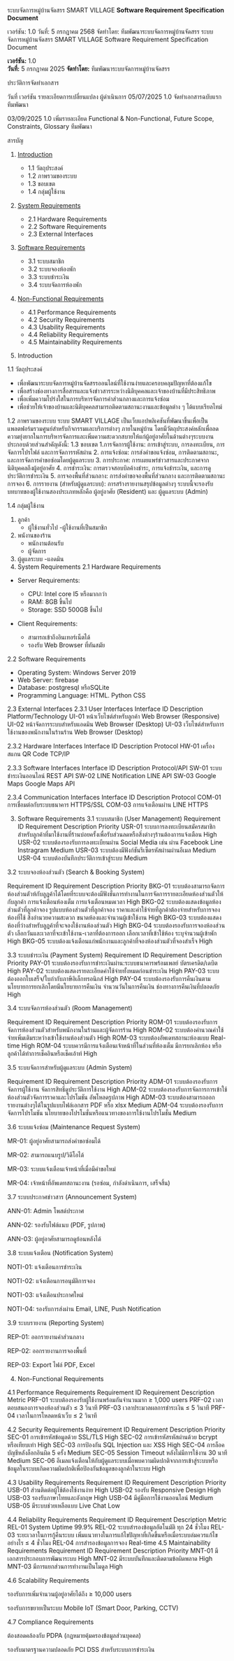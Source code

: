 ระบบจัดการหมู่บ้านจัดสรร SMART VILLAGE
**Software Requirement Specification Document**

เวอร์ชัน: 1.0
วันที่: 5 กรกฎาคม 2568
จัดทำโดย: ทีมพัฒนาระบบจัดการหมู่บ้านจัดสรร 
ระบบจัดการหมู่บ้านจัดสรร SMART VILLAGE
Software Requirement Specification Document

**เวอร์ชัน:** 1.0  
**วันที่:** 5 กรกฎาคม 2025
**จัดทำโดย:** ทีมพัฒนาระบบจัดการหมู่บ้านจัดสรร

ประวัติการจัดทำเอกสาร

วันที่	เวอร์ชัน	รายละเอียดการเปลี่ยนแปลง	ผู้ดำเนินการ
05/07/2025	1.0	จัดทำเอกสารฉบับแรก	ทีมพัฒนา

03/09/2025 1.0  เพิ่มรายละเอียด Functional & Non-Functional, Future Scope, Constraints, Glossary  ทีมพัฒนา 

สารบัญ
1. [Introduction](#1-introduction)
   - 1.1 วัตถุประสงค์
   - 1.2 ภาพรวมของระบบ
   - 1.3 ขอบเขต
   - 1.4 กลุ่มผู้ใช้งาน

2. [System Requirements](#2-system-requirements)
   - 2.1 Hardware Requirements
   - 2.2 Software Requirements
   - 2.3 External Interfaces

3. [Software Requirements](#3-software-requirements)
   - 3.1 ระบบสมาชิก
   - 3.2 ระบบจองห้องพัก
   - 3.3 ระบบชำระเงิน
   - 3.4 ระบบจัดการห้องพัก

4. [Non-Functional Requirements](#4-non-functional-requirements)
   - 4.1 Performance Requirements
   - 4.2 Security Requirements
   - 4.3 Usability Requirements
   - 4.4 Reliability Requirements
   - 4.5 Maintainability Requirements

1. Introduction

1.1 วัตถุประสงค์
- เพื่อพัฒนาระบบจัดการหมู่บ้านจัดสรรออนไลน์ที่ใช้งานง่ายและครอบคลุมปัญหาที่ต้องแก้ไข
- เพื่อสร้างช่องทางการสื่อสารและแจ้งข่าวสารระหว่างนิติบุคคลและเจ้าของบ้านที่มีประสิทธิภาพ
- เพื่อเพิ่มความโปร่งใสในการบริหารจัดการค่าส่วนกลางและการแจ้งซ่อม
- เพื่อช่วยให้เจ้าของบ้านและนิติบุคคลสามารถติดตามสถานะงานและข้อมูลต่าง ๆ ได้แบบเรียลไทม์

1.2 ภาพรวมของระบบ
ระบบ SMART VILLAGE เป็นเว็บแอปพลิเคชันที่พัฒนาขึ้นเพื่อเป็นแพลตฟอร์มรวมศูนย์สำหรับกิจกรรมและบริการต่างๆ ภายในหมู่บ้าน โดยมีวัตถุประสงค์หลักเพื่อลดความยุ่งยากในการบริหารจัดการและเพิ่มความสะดวกสบายให้แก่ผู้อยู่อาศัยในด้านต่างๆระบบงานประกอบด้วยส่วนสำคัญดังนี้:
1.3 ขอบเขต
1.การจัดการผู้ใช้งาน: การเข้าสู่ระบบ, การลงทะเบียน, การจัดการโปรไฟล์ และการจัดการรหัสผ่าน
2. การแจ้งซ่อม: การส่งคำขอแจ้งซ่อม, การติดตามสถานะ, และการจัดการคำขอซ่อมโดยผู้ดูแลระบบ
3. การประกาศ: การเผยแพร่ข่าวสารและประกาศจากนิติบุคคลถึงผู้อยู่อาศัย
4. การชำระเงิน: การตรวจสอบบิลค้างชำระ, การแจ้งชำระเงิน, และการดูประวัติการชำระเงิน
5. การจองพื้นที่ส่วนกลาง: การส่งคำขอจองพื้นที่ส่วนกลาง และการติดตามสถานะการจอง
6. การรายงาน (สำหรับผู้ดูแลระบบ): การสร้างรายงานสรุปข้อมูลต่างๆ ระบบนี้จะรองรับบทบาทของผู้ใช้งานสองประเภทหลักคือ ผู้อยู่อาศัย (Resident) และ ผู้ดูแลระบบ (Admin)

1.4 กลุ่มผู้ใช้งาน
1. ลูกค้า
   - ผู้ใช้งานทั่วไป
   -ผู้ใช้งานที่เป็นสมาชิก
2. พนังานของร้าน
   - พนักงานต้อนรับ
   - ผู้จัดการ
3. ผู้ดูแลระบบ
   -แอดมิน
2. System Requirements
2.1 Hardware Requirements
- Server Requirements:
  - CPU: Intel core I5 หรือมากกว่า
  - RAM: 8GB ขึ้นไป
  - Storage: SSD 500GB ขึ้นไป

- Client Requirements:
  - สามารถเข้าถึงอินเทอร์เน็ตได้
  - รองรับ Web Browser ที่ทันสมัย

2.2 Software Requirements
- Operating System: Windows Server 2019 
- Web Server: firebase
- Database: postgresql หรือSQLite
- Programming Language: HTML. Python CSS

2.3 External Interfaces
 2.3.1 User Interfaces
Interface ID	Description	Platform/Technology
UI-01	หน้าเว็บไซต์สำหรับลูกค้า	Web Browser (Responsive)
UI-02	หน้าจัดการระบบสำหรับแอดมิน	Web Browser (Desktop)
UI-03	เว็บไซต์สำหรับการใช้งานของพนักงานในร้านร้าน	Web Browser (Desktop)


 2.3.2 Hardware Interfaces
Interface ID	Description	Protocol
HW-01	เครื่องสแกน QR Code	TCP/IP

 2.3.3 Software Interfaces
Interface ID	Description	Protocol/API
SW-01	ระบบชำระเงินออนไลน์	REST API
SW-02	LINE Notification	LINE API
SW-03	Google Maps	Google Maps API

 2.3.4 Communication Interfaces
Interface ID	Description	Protocol
COM-01	การเชื่อมต่อกับระบบธนาคาร	HTTPS/SSL
COM-03	การแจ้งเตือนผ่าน LINE	HTTPS





3. Software Requirements
3.1 ระบบสมาชิก (User Management)
Requirement ID	Requirement Description	Priority
USR-01	ระบบการลงทะเบียนสมัครสมาชิกสำหรับลูกค้าที่มาใช้งานที่ร้านบ่อยครั้งเพื่อรับส่วนลดหรือสิ่งต่างๆร้านต้องการแจ้งเตือน	High
USR-02	ระบบต้องรองรับการลงทะเบียนผ่าน Social Media เช่น ผ่าน Facebook Line Instragram	Medium
USR-03	ระบบต้องมีฟังก์ชันรีเซ็ตรหัสผ่านผ่านอีเมล	Medium
USR-04	ระบบต้องบันทึกประวัติการเข้าสู่ระบบ	Medium





3.2 ระบบจองห้องส่วนตัว (Search & Booking System)

Requirement ID	Requirement Description	Priority
BKG-01	ระบบต้องสามารถจัดการห้องส่วนตัวห้กับลูฏค้าได้โดยที่ระบบจะต้องมีฟังชั่นการทำงานในการจัดการรายละเอียดห้องส่วนตัวให้กับลูกค้า การแจ้งเตือนห้องเต็ม การแจ้งเตือนหมดเวลา	High
BKG-02	ระบบต้องแสดงข้อมูลห้องส่วนตัวที่ลูกค้าจอง
รูปแบบห้องส่วนตัวที่ลูกค้าจอง 
ราคาและค่าใช้จ่ายที่ลูกค้าต้องจ่ายสำหรับการจองห้องที่ใช้ สิ่งอำนวยความสะดวก
ขนาดห้องและจำนวนผู้เข้าใช้งาน 	High
BKG-03	ระบบต้องแสดงห้องที่ว่างสำหรับลูฏค้าที่จะจองใช้งานห้องส่วนตัว	High
BKG-04	ระบบต้องรองรับการจองห้องส่วนตัว
เลือกวันและเวลาที่จะเข้าใช้งาน-เวลาที่ต้องการออก 
เลือกเวลาที่เข้าใช้ห้อง ระบุจำนวนผู้เข้าพัก 	High
BKG-05	ระบบต้องแจ้งเตือนแก่พนักงานและลูกค้าที่จองห้องส่วนตัวที่จองสำเร็จ	High
 
3.3 ระบบชำระเงิน (Payment System)
Requirement ID	Requirement Description	Priority
PAY-01	ระบบต้องรองรับการชำระเงินผ่าน:ระบบธนาคารพร้อมเพลย์
บัตรเครดิต/เดบิต	High
PAY-02	ระบบต้องแสดงรายละเอียดค่าใช้จ่ายทั้งหมดก่อนชำระเงิน	High
PAY-03	ระบบต้องออกใบเสร็จ/ใบกำกับภาษีอิเล็กทรอนิกส์	High
PAY-04	ระบบต้องรองรับการคืนเงินตามนโยบายการยกเลิกโดยมีนโยบายการคืนเงิน จำนวนวันในการคืนเงิน ช่องทางการคืนเงินที่ปลอดภัย	High

3.4 ระบบจัดการห้องส่วนตัว (Room Management)

Requirement ID	Requirement Description	Priority
ROM-01	ระบบต้องรองรับการจัดการห้องส่วนตัวสำหรับพนักงานในร้านและผู้จัดการร้าน	High
ROM-02	ระบบต้องคำนวณค่าใช้จ่ายเพิ่มเติมระหว่างเข้าใช้งานห้องส่วนตัว	High
ROM-03	ระบบต้องอัพเดทสถานะห้องแบบ Real-time	High
ROM-04	ระบบควรมีการแจ้งเตือนเจ้าหน้าที่ในส่วนที่ห้องเต็ม มีการยกเลิกห้อง หรือลูกค้าได้ทำการเช็คอินหรือเช็คเอ้าท์	High
 
3.5 ระบบจัดการสำหรับผู้ดูแลระบบ (Admin System)

Requirement ID	Requirement Description	Priority
ADM-01	ระบบต้องรองรับการจัดการผู้ใช้งาน     จัดการสิทธิ์ดูประวัติการใช้งาน	High
ADM-02	ระบบต้องรองรับการจัดการการเข้าใช้ห้องส่วนตัวจัดการราคาและโปรโมชัน 
อัพโหลดรูปภาพ	High
ADM-03	ระบบต้องสามารถออกรายงานต่างๆได้ในรูปแบบไฟล์เอกสาร PDF หรือ xlsx	Medium
ADM-04	ระบบต้องรองรับการจัดการโปรโมชัน นโยบายของโปรโมชั่นหรือแนวทางของการใช้งานโปรโมชั่น	Medium

3.6 ระบบแจ้งซ่อม (Maintenance Request System)

MR-01: ผู้อยู่อาศัยสามารถส่งคำขอซ่อมได้

MR-02: สามารถแนบรูป/วิดีโอได้

MR-03: ระบบแจ้งเตือนเจ้าหน้าที่เมื่อมีคำขอใหม่

MR-04: เจ้าหน้าที่อัพเดทสถานะงาน (รอซ่อม, กำลังดำเนินการ, เสร็จสิ้น)

3.7 ระบบประกาศข่าวสาร (Announcement System)

ANN-01: Admin โพสต์ประกาศ

ANN-02: รองรับไฟล์แนบ (PDF, รูปภาพ)

ANN-03: ผู้อยู่อาศัยสามารถดูย้อนหลังได้

3.8 ระบบแจ้งเตือน (Notification System)

NOTI-01: แจ้งเตือนการชำระเงิน

NOTI-02: แจ้งเตือนการอนุมัติการจอง

NOTI-03: แจ้งเตือนประกาศใหม่

NOTI-04: รองรับการส่งผ่าน Email, LINE, Push Notification

3.9 ระบบรายงาน (Reporting System)

REP-01: ออกรายงานค่าส่วนกลาง

REP-02: ออกรายงานการจองพื้นที่

REP-03: Export ไฟล์ PDF, Excel



4. Non-Functional Requirements

4.1 Performance Requirements
Requirement ID	Requirement Description	Metric
PRF-01	ระบบต้องรองรับผู้ใช้งานพร้อมกันจำนวนมาก	≥ 1,000 users
PRF-02	เวลาตอบสนองการจองห้องส่วนตัว	≤ 3 วินาที
PRF-03	เวลาประมวลผลการชำระเงิน	≤ 5 วินาที
PRF-04	เวลาในการโหลดหน้าเว็บ	≤ 2 วินาที

 
4.2 Security Requirements
Requirement ID	Requirement Description	Priority
SEC-01	การเข้ารหัสข้อมูลด้วย SSL/TLS	High
SEC-02	การเข้ารหัสรหัสผ่านด้วย bcrypt หรือเทียบเท่า	High
SEC-03	การป้องกัน SQL Injection และ XSS	High
SEC-04	การล็อคบัญชีหลังล็อกอินผิด 5 ครั้ง	Medium
SEC-05	Session Timeout หลังไม่มีการใช้งาน 30 นาที	Medium
SEC-06	อีเมลแจ้งเตือนให้กับผู้ดูแลระบบเมื่อพบความผิดปกติจากการเข้าสู่ระบบหรือข้อมูลในระบบเกิดความผิดปกติเพื่อป้องกันข้อมูลของลูกค้าในระบบ	High



4.3 Usability Requirements
Requirement ID	Requirement Description	Priority
USB-01	ส่วนติดต่อผู้ใช้ต้องใช้งานง่าย	High
USB-02	รองรับ Responsive Design	High
USB-03	รองรับภาษาไทยและอังกฤษ	High
USB-04	มีคู่มือการใช้งานออนไลน์	Medium
USB-05	มีระบบช่วยเหลือแบบ Live Chat	Low
 
4.4 Reliability Requirements
Requirement ID	Requirement Description	Metric
REL-01	System Uptime	99.9%
REL-02	ระบบสำรองข้อมูลอัตโนมัติ	ทุก 24 ชั่วโมง
REL-03	ระยะเวลาในการกู้คืนระบบ เพิ่มแนวทางในการแก้ไขปัญหาที่เกิดขึ้นหรือเมื่อระบบล่มควรแก้ไขอย่างไร	≤ 4 ชั่วโมง
REL-04	การสำรองข้อมูลการจอง	Real-time
4.5 Maintainability Requirements
Requirement ID	Requirement Description	Priority
MNT-01	มีเอกสารประกอบการพัฒนาระบบ	High
MNT-02	มีระบบบันทึกและติดตามข้อผิดพลาด	High
MNT-03	มีการแยกส่วนการทำงานเป็นโมดูล	High

4.6 Scalability Requirements

รองรับการเพิ่มจำนวนผู้อยู่อาศัยได้ถึง ≥ 10,000 users

รองรับการขยายเป็นระบบ Mobile IoT (Smart Door, Parking, CCTV)

4.7 Compliance Requirements

ต้องสอดคล้องกับ PDPA (กฎหมายคุ้มครองข้อมูลส่วนบุคคล)

รองรับมาตรฐานความปลอดภัย PCI DSS สำหรับระบบการชำระเงิน



